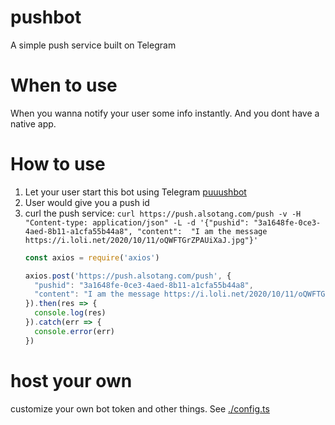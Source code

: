 # pushbot

A simple push service built on Telegram

# When to use

When you wanna notify your user some info instantly. And you dont have a native app.

# How to use

1. Let your user start this bot using Telegram [puuushbot](https://t.me/puuushbot)
2. User would give you a push id
3. curl the push service: `curl https://push.alsotang.com/push -v -H "Content-type: application/json" -L -d '{"pushid": "3a1648fe-0ce3-4aed-8b11-a1cfa55b44a8", "content":  "I am the message https://i.loli.net/2020/10/11/oQWFTGrZPAUiXaJ.jpg"}'`
    ```js
    const axios = require('axios')

    axios.post('https://push.alsotang.com/push', {
      "pushid": "3a1648fe-0ce3-4aed-8b11-a1cfa55b44a8",
      "content": "I am the message https://i.loli.net/2020/10/11/oQWFTGrZPAUiXaJ.jpg"
    }).then(res => {
      console.log(res)
    }).catch(err => {
      console.error(err)
    })
    ```

# host your own

customize your own bot token and other things. See [./config.ts](./config.ts)
